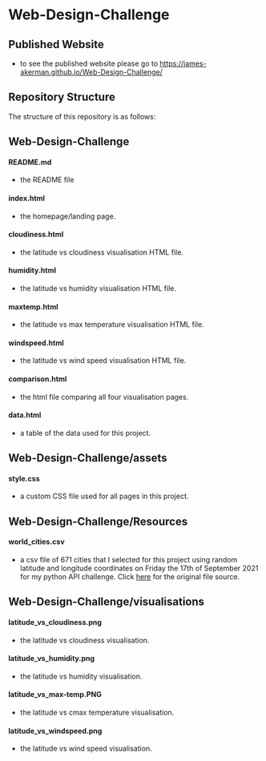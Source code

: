 # Web-Design-Challenge

## Published Website
- to see the published website please go to https://james-akerman.github.io/Web-Design-Challenge/


## Repository Structure
The structure of this repository is as follows:


## Web-Design-Challenge
#### README.md
- the README file
#### index.html
- the homepage/landing page.
#### cloudiness.html
- the latitude vs cloudiness visualisation HTML file.
#### humidity.html
- the latitude vs humidity visualisation HTML file.
#### maxtemp.html
- the latitude vs max temperature visualisation HTML file.
#### windspeed.html
- the latitude vs wind speed visualisation HTML file.
#### comparison.html
- the html file comparing all four visualisation pages. 
#### data.html
- a table of the data used for this project.


## Web-Design-Challenge/assets
#### style.css
- a custom CSS file used for all pages in this project.


## Web-Design-Challenge/Resources
#### world_cities.csv
- a csv file of 671 cities that I selected for this project using random latitude and longitude coordinates on Friday the 17th of September 2021 for my python API challenge. Click [here](https://github.com/James-Akerman/python-api-challenge) for the original file source.


## Web-Design-Challenge/visualisations
#### latitude_vs_cloudiness.png
- the latitude vs cloudiness visualisation.
#### latitude_vs_humidity.png
- the latitude vs humidity visualisation.
#### latitude_vs_max-temp.PNG 
- the latitude vs cmax temperature visualisation.
#### latitude_vs_windspeed.png
- the latitude vs wind speed visualisation.

